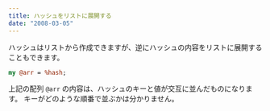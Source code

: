 ```yaml
---
title: ハッシュをリストに展開する
date: "2008-03-05"
---
```


ハッシュはリストから作成できますが、逆にハッシュの内容をリストに展開することもできます。

```perl
my @arr = %hash;
```

上記の配列 `@arr` の内容は、ハッシュのキーと値が交互に並んだものになります。
キーがどのような順番で並ぶかは分かりません。

